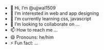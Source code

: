 - 👋 Hi, I’m @ujjwal1509
- 👀 I’m interested in web and app designing 
- 🌱 I’m currently learning css, javascript
- 💞️ I’m looking to collaborate on ...
- 📫 How to reach me ...
- 😄 Pronouns: he/him
- ⚡ Fun fact: ...

<!---
ujjwal1509/ujjwal1509 is a ✨ special ✨ repository because its `README.md` (this file) appears on your GitHub profile.
You can click the Preview link to take a look at your changes.
--->
